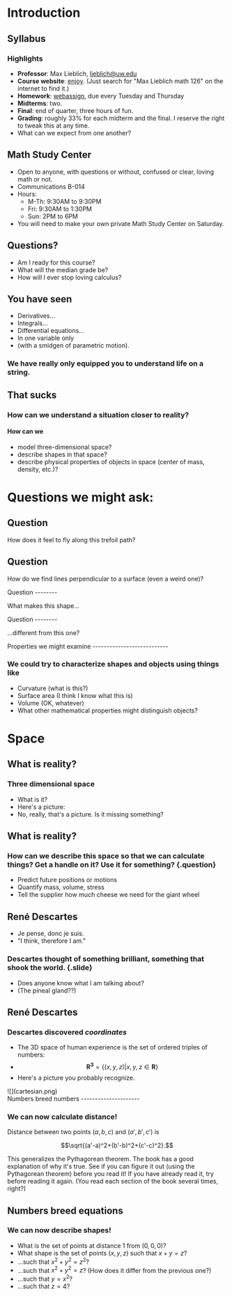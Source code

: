 Introduction
============

Syllabus
--------

### Highlights

-   **Professor**: Max Lieblich, lieblich@uw.edu
-   **Course website**: [enjoy](../Math126/index.php). (Just search for
    "Max Lieblich math 126" on the internet to find it.)
-   **Homework**: [webassign](http://www.webassign.net), due every
    Tuesday and Thursday
-   **Midterms**: two.
-   **Final**: end of quarter, three hours of fun.
-   **Grading**: roughly 33% for each midterm and the final. I reserve
    the right to tweak this at any time.
-   What can we expect from one another?

Math Study Center
-----------------

-   Open to anyone, with questions or without, confused or clear, loving
    math or not.
-   Communications B-014
-   Hours:
    -   M-Th: 9:30AM to 9:30PM
    -   Fri: 9:30AM to 1:30PM
    -   Sun: 2PM to 6PM
-   You will need to make your own private Math Study Center on
    Saturday.

Questions?
----------

-   Am I ready for this course?
-   What will the median grade be?
-   How will I ever stop loving calculus?

You have seen
-------------

-   Derivatives...
-   Integrals...
-   Differential equations...
-   In one variable only
-   (with a smidgen of parametric motion).

### We have really only equipped you to understand life on a string.

That sucks
----------

### How can we understand a situation closer to reality?

#### How can we

-   model three-dimensional space?
-   describe shapes in that space?
-   describe physical properties of objects in space (center of mass,
    density, etc.)?

Questions we might ask:
=======================

Question
--------

How does it feel to fly along this trefoil path?
<div id="trefoil"></div>
<script src = "../bower_components/threejs/build/three.js"></script>
<script src = "../js/MathModel.js"></script>
<script src = "../js/TrackballControls.js"></script>
<script src = "../js/OrbitControls.js"></script>
<script src = "../js/Detector.js"></script>
<script src = "../js/SubdivisionModifier.js"></script>
<script src= "../bower_components/dat-gui/build/dat.gui.js"></script>
<script>
(function() {
    var model = new MathScene("trefoil");
    var trefoilFunc = function(t) {
          var t2, t3;
          t2 = t + t;
          t3 = t2 + t;
          return 41 * Math.cos(t) - 18 * Math.sin(t) - 83 * Math.cos(t2) - 83 * Math.sin(t2) - 11 * Math.cos(t3) + 27 * Math.sin(t3);
        };
    var trefoilPoint = function(t) {
          var kScale, x, y, z;
          kScale = 0.01;
          x = trefoilFunc(t);
          y = trefoilFunc(6.283185 - t);
          z = trefoilFunc(t - 1.828453);
          return new THREE.Vector3(kScale * x, kScale * y, kScale * z);
        };
    var x = function (t) { return trefoilPoint(t).x; }
    var y = function (t) { return trefoilPoint(t).y; }
    var z = function (t) { return trefoilPoint(t).z; }
    var ppath = new ParametricPathModel(x, y, z, [-4, 4], 1.3);
    model.embedModel(ppath);
    model.renderloop();
}());
</script>

Question
--------

How do we find lines perpendicular to a surface (even a weird one)?
<div id="heart"></div>
<script src="../js/MarchingCubesData.js"></script>
<script>
(function() {
    var model = new MathScene("heart");
    var a = Math.cos(0.65);
    var b = Math.sin(0.65);
    var f = function (xx, yy, z) {
        var x = a * xx  - b * yy;
        var y = b * xx + a * yy;
        return Math.pow(x * x + (9/4) * y * y + z * z - 1, 3)- x * x * z * z * z -  (9/80) * y * y * z * z * z;
    }
    var mc = new MarchingCubesModel(f, [-3.02, 3.03], [-3.05, 3.01], [-3.1, 3], 150, 1);
    model.embedModel(mc);
    model.renderloop();
}());
</script>
Question
--------

What makes this shape...
<div id="sphere"></div>
<script>
(function() {
    var model = new MathScene("sphere");
    var f = function (x, y, z) {
        return x*x + y*y + z*z - 1;
    }
    var mc = new MarchingCubesModel(f, [-1, 1], [-1, 1], [-1, 1], 50);
    model.embedModel(mc);
    model.renderloop();
}());
</script>
Question
--------

...different from this one?
<div id="ellipsoid"></div>
<script>
(function() {
    var model = new MathScene("ellipsoid");
    var f = function (x, y, z) {
        return x*x + 2*y*y + 0.5*z*z - 1;
    }
    var mc = new MarchingCubesModel(f, [-2, 2], [-2, 2], [-2, 2], 50);
    model.embedModel(mc);
    model.renderloop();
}());
</script>
Properties we might examine
---------------------------

### We could try to characterize shapes and objects using things like

-   Curvature (what is this?)
-   Surface area (I think I know what this is)
-   Volume (OK, whatever)
-   What other mathematical properties might distinguish objects?

Space
=====

What is reality?
----------------

### Three dimensional space

-   What is it?
-   Here's a picture:
-   No, really, that's a picture. Is it missing something?

What is reality?
----------------

### How can we describe this space so that we can calculate things? Get a handle on it? Use it for something? {.question}

-   Predict future positions or motions
-   Quantify mass, volume, stress
-   Tell the supplier how much cheese we need for the giant wheel

René Descartes
--------------

-   Je pense, donc je suis.
-   "I think, therefore I am."

### Descartes thought of something brilliant, something that shook the world. {.slide}

-   Does anyone know what I am talking about?
-   (The pineal gland??)

René Descartes
--------------

### Descartes discovered *coordinates*

-   The 3D space of human experience is the set of ordered triples of
    numbers:
-   $$\mathbf{R^3}=\{(x,y,z) | x,y,z\in\mathbf{R}\}$$
-   Here's a picture you probably recognize.

<div id="test">![](cartesian.png)</div>
<script>
document.getElementById("test").innerHTML = "";
</script>
Numbers breed numbers
---------------------

### We can now calculate distance!

Distance between two points $(a,b,c)$ and $(a',b',c')$ is

$$\sqrt{(a'-a)^2+(b'-b)^2+(c'-c)^2}.$$

This generalizes the Pythagorean theorem. The book has a good
explanation of why it's true. See if you can figure it out (using the
Pythagorean theorem) before you read it! If you have already read it,
try before reading it again. (You read each section of the book several
times, right?)

Numbers breed equations
-----------------------

### We can now describe shapes!

-   What is the set of points at distance 1 from $(0,0,0)$?
-   What shape is the set of points $(x,y,z)$ such that $x+y=z$?
-   ...such that $x^2+y^2=z^2$?
-   ...such that $x^2+y^2=z$? (How does it differ from the previous
    one?)
-   ...such that $y=x^2$?
-   ...such that $z=4$?
